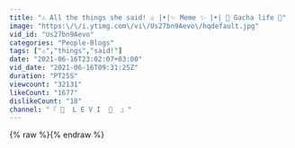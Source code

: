 ```yaml
---
title: "⚠️ All the things she said! ⚠️ |•|✨ Meme ✨ |•| 🥤 Gacha life 🌮"
image: "https:\/\/i.ytimg.com\/vi\/Us27bn9Aevo\/hqdefault.jpg"
vid_id: "Us27bn9Aevo"
categories: "People-Blogs"
tags: ["⚠️","things","said!"]
date: "2021-06-16T23:02:07+03:00"
vid_date: "2021-06-16T09:31:25Z"
duration: "PT25S"
viewcount: "32131"
likeCount: "1677"
dislikeCount: "18"
channel: "『 🍫  L E V I  🧸  』"
---
```

{% raw %}{% endraw %}
